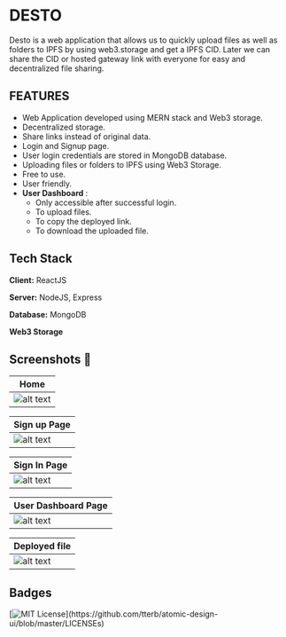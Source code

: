 
# DESTO

Desto is a web application that allows us to quickly upload files as well as folders to IPFS by using web3.storage and get a IPFS CID. Later we can share the CID or hosted gateway link with everyone for easy and decentralized file sharing.



## FEATURES

 - Web Application developed using MERN stack and Web3 storage.
 - Decentralized storage.
 - Share links instead of original data.
 - Login and Signup page.
 - User login credentials are stored in MongoDB database.
 - Uploading files or folders to IPFS using Web3 Storage.
 - Free to use.
 - User friendly.
 - **User Dashboard** : 
    - Only accessible after successful login.
    - To upload files.
    - To copy the deployed link.
    - To download the uploaded file.
     
## Tech Stack

**Client:** ReactJS

**Server:** NodeJS, Express

**Database:** MongoDB

**Web3 Storage**


## Screenshots  📸



[Home Page]: https://user-images.githubusercontent.com/65064180/170383925-298f1dea-6330-4217-a09c-5fdbf7d58ca7.png

[Signup Page]:https://user-images.githubusercontent.com/65064180/170383934-158151b6-0751-43ed-accf-749e0614c7f1.png

[Login Page]: https://user-images.githubusercontent.com/65064180/170383936-dc28fbf5-2c1e-4ef6-92cc-976a3c84e4d9.png

[User Dashboard Page]:https://user-images.githubusercontent.com/65064180/170383939-d69942a7-3128-49f1-92e8-31b0953f9cc7.png

[Deployed file]: https://user-images.githubusercontent.com/65064180/170383940-1ae58aa0-1132-411f-a38a-717d038b8fd7.png

|    Home       |    
| ------------- | 
|![alt text][Home Page]  |

|    Sign up Page   |    
| ------------- | 
|![alt text][Signup Page]  | 


|    Sign In Page    |    
| ------------- |
|![alt text][Login Page]  | 

|    User Dashboard Page  |    
| ------------- | 
|![alt text][User Dashboard Page]  | 


|    Deployed file    |    
| ------------- |
|![alt text][Deployed file]  | 

## Badges

[![MIT License](https://img.shields.io/apm/l/atomic-design-ui.svg?)](https://github.com/tterb/atomic-design-ui/blob/master/LICENSEs)

